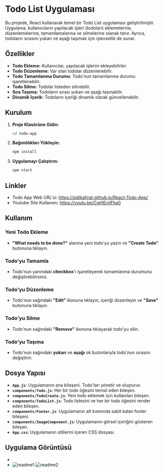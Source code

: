 # Todo List Uygulaması

Bu projede, React kullanarak temel bir Todo List uygulaması geliştirilmiştir. Uygulama, kullanıcıların yapılacak işleri (todoları) eklemelerine, düzenlemelerine, tamamlamalarına ve silmelerine olanak tanır. Ayrıca, todoların sırasını yukarı ve aşağı taşımak için işlevsellik de sunar.

## Özellikler

- **Todo Ekleme:** Kullanıcılar, yapılacak işlerini ekleyebilirler.
- **Todo Düzenleme:** Var olan todolar düzenlenebilir.
- **Todo Tamamlanma Durumu:** Todo'nun tamamlanma durumu işaretlenebilir.
- **Todo Silme:** Todolar listeden silinebilir.
- **Sıra Taşıma:** Todoların sırası yukarı ve aşağı taşınabilir.
- **Dinamik İçerik:** Todoların içeriği dinamik olarak güncellenebilir.

## Kurulum

1. **Proje Klasörüne Gidin:**
   ```bash
   cd todo-app
2. **Bağımlılıkları  Yükleyin:**
   ```bash
   npm install
3. **Uygulamayı Çalıştırın:**
   ```bash
   npm start

## Linkler
- Todo App Web URL'si: https://sidikafirat.github.io/React-Todo-App/
- Youtube Site Kullanımı: https://youtu.be/CwHEniiFha0
  
## Kullanım

### Yeni Todo Ekleme

- **"What needs to be done?"** alanına yeni todo'yu yazın ve **"Create Todo"** butonuna tıklayın.

### Todo'yu Tamamla

- Todo'nun yanındaki **checkbox**'ı işaretleyerek tamamlanma durumunu değiştirebilirsiniz.

### Todo'yu Düzenleme

- Todo'nun sağındaki **"Edit"** ikonuna tıklayın, içeriği düzenleyin ve **"Save"** butonuna tıklayın.

### Todo'yu Silme

- Todo'nun sağındaki **"Remove"** ikonuna tıklayarak todo'yu silin.

### Todo'yu Taşıma

- Todo'nun sağındaki **yukarı** ve **aşağı** ok butonlarıyla todo'nun sırasını değiştirin.




## Dosya Yapısı

- **`App.js`**: Uygulamanın ana bileşeni. Todo'ları yönetir ve oluşturur.
- **`components/Todo.js`**: Her bir todo öğesini temsil eden bileşen.
- **`components/TodoCreate.js`**: Yeni todo eklemek için kullanılan bileşen.
- **`components/TodoList.js`**: Todo listesini ve her bir todo öğesini render eden bileşen.
- **`components/Footer.js`**: Uygulamanın alt kısmında sabit kalan footer bileşeni.
- **`components/ImageComponent.js`**: Uygulamanın görsel içeriğini gösteren bileşen.
- **`App.css`**: Uygulamanın stillerini içeren CSS dosyası.

## Uygulama Görüntüsü

-
- ![readme1](https://github.com/user-attachments/assets/b9a568de-fce3-4641-b8b6-930c3d3a741c)
  ![readme2](https://github.com/user-attachments/assets/789116dd-f112-489a-b95d-fb735dc70526)



